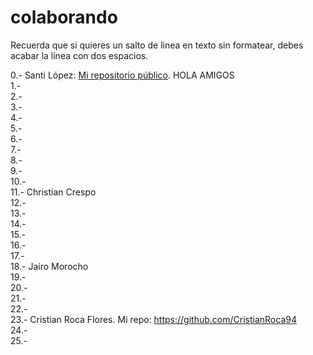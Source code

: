# colaborando

Recuerda que si quieres un salto de linea en texto sin formatear, debes acabar la línea con dos espacios.  


0.-  Santi López: [Mi repositorio público](https://github.com/srlopez/).  HOLA AMIGOS  
1.-  
2.-  
3.-  
4.-  
5.-  
6.-  
7.-  
8.-  
9.-  
10.-  
11.-  Christian Crespo  
12.-  
13.-  
14.-  
15.-  
16.-  
17.-  
18.-  Jairo Morocho  
19.-  
20.-  
21.-  
22.-  
23.-  Cristian Roca Flores. Mi repo: https://github.com/CristianRoca94  
24.-  
25.-  
